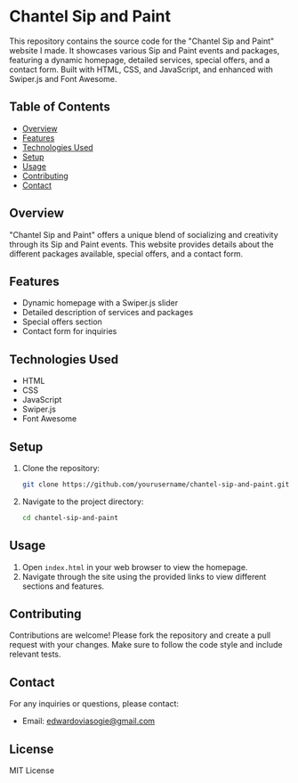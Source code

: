 
# Chantel Sip and Paint

This repository contains the source code for the "Chantel Sip and Paint" website I made. It showcases various Sip and Paint events and packages, featuring a dynamic homepage, detailed services, special offers, and a contact form. Built with HTML, CSS, and JavaScript, and enhanced with Swiper.js and Font Awesome.

## Table of Contents

- [Overview](#overview)
- [Features](#features)
- [Technologies Used](#technologies-used)
- [Setup](#setup)
- [Usage](#usage)
- [Contributing](#contributing)
- [Contact](#contact)

## Overview

"Chantel Sip and Paint" offers a unique blend of socializing and creativity through its Sip and Paint events. This website provides details about the different packages available, special offers, and a contact form.

## Features

- Dynamic homepage with a Swiper.js slider
- Detailed description of services and packages
- Special offers section
- Contact form for inquiries

## Technologies Used

- HTML
- CSS
- JavaScript
- Swiper.js
- Font Awesome

## Setup

1. Clone the repository:
    ```bash
    git clone https://github.com/yourusername/chantel-sip-and-paint.git
    ```
2. Navigate to the project directory:
    ```bash
    cd chantel-sip-and-paint
    ```

## Usage

1. Open `index.html` in your web browser to view the homepage.
2. Navigate through the site using the provided links to view different sections and features.

## Contributing

Contributions are welcome! Please fork the repository and create a pull request with your changes. Make sure to follow the code style and include relevant tests.


## Contact

For any inquiries or questions, please contact:
- Email: edwardoviasogie@gmail.com

## License

MIT License
